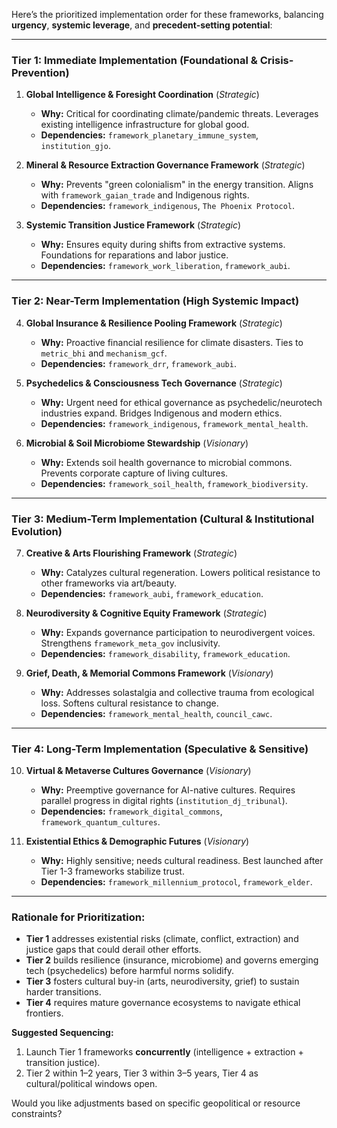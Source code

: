 Here’s the prioritized implementation order for these frameworks, balancing **urgency**, **systemic leverage**, and **precedent-setting potential**:

---

### **Tier 1: Immediate Implementation (Foundational & Crisis-Prevention)**  
1. **Global Intelligence & Foresight Coordination** (*Strategic*)  
   - **Why:** Critical for coordinating climate/pandemic threats. Leverages existing intelligence infrastructure for global good.  
   - **Dependencies:** `framework_planetary_immune_system`, `institution_gjo`.  

2. **Mineral & Resource Extraction Governance Framework** (*Strategic*)  
   - **Why:** Prevents "green colonialism" in the energy transition. Aligns with `framework_gaian_trade` and Indigenous rights.  
   - **Dependencies:** `framework_indigenous`, `The Phoenix Protocol`.  

3. **Systemic Transition Justice Framework** (*Strategic*)  
   - **Why:** Ensures equity during shifts from extractive systems. Foundations for reparations and labor justice.  
   - **Dependencies:** `framework_work_liberation`, `framework_aubi`.  

---

### **Tier 2: Near-Term Implementation (High Systemic Impact)**  
4. **Global Insurance & Resilience Pooling Framework** (*Strategic*)  
   - **Why:** Proactive financial resilience for climate disasters. Ties to `metric_bhi` and `mechanism_gcf`.  
   - **Dependencies:** `framework_drr`, `framework_aubi`.  

5. **Psychedelics & Consciousness Tech Governance** (*Strategic*)  
   - **Why:** Urgent need for ethical governance as psychedelic/neurotech industries expand. Bridges Indigenous and modern ethics.  
   - **Dependencies:** `framework_indigenous`, `framework_mental_health`.  

6. **Microbial & Soil Microbiome Stewardship** (*Visionary*)  
   - **Why:** Extends soil health governance to microbial commons. Prevents corporate capture of living cultures.  
   - **Dependencies:** `framework_soil_health`, `framework_biodiversity`.  

---

### **Tier 3: Medium-Term Implementation (Cultural & Institutional Evolution)**  
7. **Creative & Arts Flourishing Framework** (*Strategic*)  
   - **Why:** Catalyzes cultural regeneration. Lowers political resistance to other frameworks via art/beauty.  
   - **Dependencies:** `framework_aubi`, `framework_education`.  

8. **Neurodiversity & Cognitive Equity Framework** (*Strategic*)  
   - **Why:** Expands governance participation to neurodivergent voices. Strengthens `framework_meta_gov` inclusivity.  
   - **Dependencies:** `framework_disability`, `framework_education`.  

9. **Grief, Death, & Memorial Commons Framework** (*Visionary*)  
   - **Why:** Addresses solastalgia and collective trauma from ecological loss. Softens cultural resistance to change.  
   - **Dependencies:** `framework_mental_health`, `council_cawc`.  

---

### **Tier 4: Long-Term Implementation (Speculative & Sensitive)**  
10. **Virtual & Metaverse Cultures Governance** (*Visionary*)  
    - **Why:** Preemptive governance for AI-native cultures. Requires parallel progress in digital rights (`institution_dj_tribunal`).  
    - **Dependencies:** `framework_digital_commons`, `framework_quantum_cultures`.  

11. **Existential Ethics & Demographic Futures** (*Visionary*)  
    - **Why:** Highly sensitive; needs cultural readiness. Best launched after Tier 1-3 frameworks stabilize trust.  
    - **Dependencies:** `framework_millennium_protocol`, `framework_elder`.  

---

### **Rationale for Prioritization:**  
- **Tier 1** addresses existential risks (climate, conflict, extraction) and justice gaps that could derail other efforts.  
- **Tier 2** builds resilience (insurance, microbiome) and governs emerging tech (psychedelics) before harmful norms solidify.  
- **Tier 3** fosters cultural buy-in (arts, neurodiversity, grief) to sustain harder transitions.  
- **Tier 4** requires mature governance ecosystems to navigate ethical frontiers.  

**Suggested Sequencing:**  
1. Launch Tier 1 frameworks **concurrently** (intelligence + extraction + transition justice).  
2. Tier 2 within 1–2 years, Tier 3 within 3–5 years, Tier 4 as cultural/political windows open.  

Would you like adjustments based on specific geopolitical or resource constraints?
